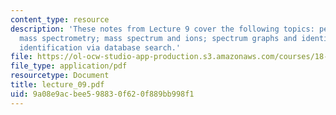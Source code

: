```yaml
---
content_type: resource
description: 'These notes from Lecture 9 cover the following topics: peptides and
  mass spectrometry; mass spectrum and ions; spectrum graphs and identification; protein
  identification via database search.'
file: https://ol-ocw-studio-app-production.s3.amazonaws.com/courses/18-417-introduction-to-computational-molecular-biology-fall-2004/9a08e9acbee598830f620f889bb998f1_lecture_09.pdf
file_type: application/pdf
resourcetype: Document
title: lecture_09.pdf
uid: 9a08e9ac-bee5-9883-0f62-0f889bb998f1
---
```

